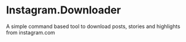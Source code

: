 # Instagram.Downloader
A simple command based tool to download posts, stories and highlights from instagram.com

